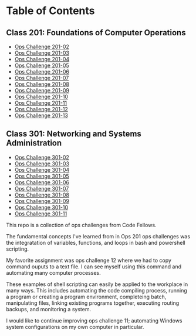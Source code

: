 
# **Table of Contents**

## Class 201: Foundations of Computer Operations  
- [Ops Challenge 201-02](computer-operations/helloworld.sh)  
- [Ops Challenge 201-03](computer-operations/challenge-03.sh)  
- [Ops Challenge 201-04](computer-operations/challenge-04.sh)  
- [Ops Challenge 201-05](computer-operations/challenge-05.sh)  
- [Ops Challenge 201-06](computer-operations/challenge-06.sh)  
- [Ops Challenge 201-07](computer-operations/challenge-07.sh)  
- [Ops Challenge 201-08](computer-operations/challenge-08.sh)  
- [Ops Challenge 201-09](computer-operations/challenge-09.sh)  
- [Ops Challenge 201-10](computer-operations/challenge-10.ps1)  
- [Ops Challenge 201-11](computer-operations/challenge-11.ps1)  
- [Ops Challenge 201-12](computer-operations/challenge-12.ps1)  
- [Ops Challenge 201-13](computer-operations/challenge-13.sh)  

## Class 301: Networking and Systems Administration 
- [Ops Challenge 301-02](networking-sysAdmin/challenge-301-02.sh)
- [Ops Challenge 301-03](networking-sysAdmin/challenge-301-03.sh)
- [Ops Challenge 301-04](networking-sysAdmin/challenge-301-04.sh)
- [Ops Challenge 301-05](networking-sysAdmin/challenge-301-05.sh)
- [Ops Challenge 301-06](networking-sysAdmin/challenge-301-06.py)
- [Ops Challenge 301-07](networking-sysAdmin/challenge-301-07.py)
- [Ops Challenge 301-08](networking-sysAdmin/challenge-301-08.ps1)
- [Ops Challenge 301-09](networking-sysAdmin/challenge-301-09.py)
- [Ops Challenge 301-10](networking-sysAdmin/challenge-301-10.py)
- [Ops Challenge 301-11](networking-sysAdmin/challenge-301-11.py)

This repo is a collection of ops challenges from Code Fellows. 

The fundamental concepts I've learned from in Ops 201 ops challenges was the integratation of variables, functions, and loops in bash and powershell scripting. 

My favorite assignment was ops challenge 12 where we had to copy command ouputs to a text file. I can see myself using this command and automating many computer processes. 

These examples of shell scripting can easily be applied to the workplace in many ways. This includes automating the code compiling process, running a program or creating a program environment, completeing batch, manipulating files, linking existing programs together, executing routing backups, and monitoring a system. 

I would like to continue improving ops challenge 11; automating Windows system configurations on my own computer in particular. 

